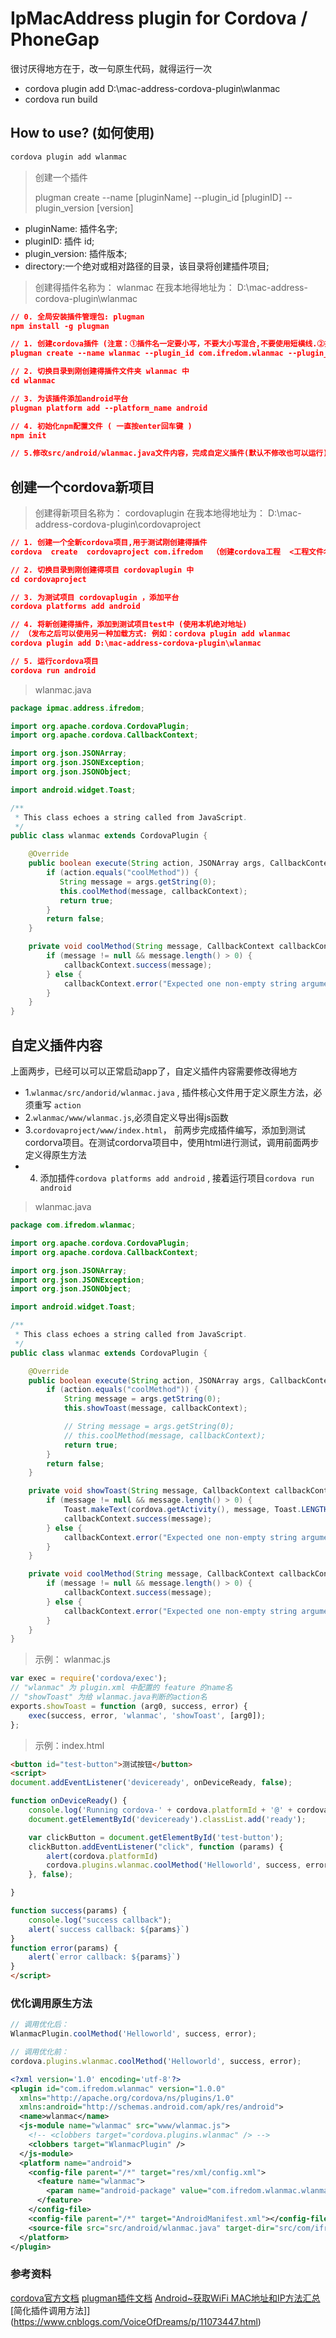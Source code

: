 # IpMacAddress plugin for Cordova / PhoneGap

很讨厌得地方在于，改一句原生代码，就得运行一次

- cordova plugin add D:\mac-address-cordova-plugin\wlanmac
- cordova run build

## How to use? (如何使用)

```js
cordova plugin add wlanmac
```

> 创建一个插件
>
> plugman create --name [pluginName] --plugin_id [pluginID] --plugin_version [version]

- pluginName: 插件名字;
- pluginID: 插件 id;
- plugin_version: 插件版本;
- directory:一个绝对或相对路径的目录，该目录将创建插件项目;

> 创建得插件名称为： wlanmac
> 在我本地得地址为： D:\mac-address-cordova-plugin\wlanmac

```json
// 0. 全局安装插件管理包: plugman
npm install -g plugman

// 1. 创建cordova插件 (注意：①插件名一定要小写，不要大小写混合,不要使用短横线.②插件id与包名要相互对应)
plugman create --name wlanmac --plugin_id com.ifredom.wlanmac --plugin_version 1.0.0

// 2. 切换目录到刚创建得插件文件夹 wlanmac 中
cd wlanmac

// 3. 为该插件添加android平台
plugman platform add --platform_name android

// 4. 初始化npm配置文件 ( 一直按enter回车键 )
npm init

// 5.修改src/android/wlanmac.java文件内容，完成自定义插件(默认不修改也可以运行)
```

## 创建一个cordova新项目

> 创建得新项目名称为： cordovaplugin
> 在我本地得地址为： D:\mac-address-cordova-plugin\cordovaproject

```json
// 1. 创建一个全新cordova项目,用于测试刚创建得插件
cordova  create  cordovaproject com.ifredom  （创建cordova工程  <工程文件名> <包名>）

// 2. 切换目录到刚创建得项目 cordovaplugin 中
cd cordovaproject

// 3. 为测试项目 cordovaplugin ，添加平台
cordova platforms add android

// 4. 将新创建得插件，添加到测试项目test中 (使用本机绝对地址)
// （发布之后可以使用另一种加载方式: 例如：cordova plugin add wlanmac
cordova plugin add D:\mac-address-cordova-plugin\wlanmac

// 5. 运行cordova项目
cordova run android
```

> wlanmac.java

```java
package ipmac.address.ifredom;

import org.apache.cordova.CordovaPlugin;
import org.apache.cordova.CallbackContext;

import org.json.JSONArray;
import org.json.JSONException;
import org.json.JSONObject;

import android.widget.Toast;

/**
 * This class echoes a string called from JavaScript.
 */
public class wlanmac extends CordovaPlugin {

    @Override
    public boolean execute(String action, JSONArray args, CallbackContext callbackContext) throws JSONException {
        if (action.equals("coolMethod")) {
           String message = args.getString(0);
           this.coolMethod(message, callbackContext);
           return true;
        }
        return false;
    }

    private void coolMethod(String message, CallbackContext callbackContext) {
        if (message != null && message.length() > 0) {
            callbackContext.success(message);
        } else {
            callbackContext.error("Expected one non-empty string argument.");
        }
    }
}

```

## 自定义插件内容

上面两步，已经可以可以正常启动app了，自定义插件内容需要修改得地方

- 1.`wlanmac/src/andorid/wlanmac.java` , 插件核心文件用于定义原生方法，必须重写 `action`
- 2.`wlanmac/www/wlanmac.js`,必须自定义导出得js函数
- 3.`cordovaproject/www/index.html`， 前两步完成插件编写，添加到测试cordorva项目。在测试cordorva项目中，使用html进行测试，调用前面两步定义得原生方法
- 4. 添加插件`cordova platforms add android` , 接着运行项目`cordova run android`

> wlanmac.java

```java
package com.ifredom.wlanmac;

import org.apache.cordova.CordovaPlugin;
import org.apache.cordova.CallbackContext;

import org.json.JSONArray;
import org.json.JSONException;
import org.json.JSONObject;

import android.widget.Toast;

/**
 * This class echoes a string called from JavaScript.
 */
public class wlanmac extends CordovaPlugin {

    @Override
    public boolean execute(String action, JSONArray args, CallbackContext callbackContext) throws JSONException {
        if (action.equals("coolMethod")) {
            String message = args.getString(0);
            this.showToast(message, callbackContext);

            // String message = args.getString(0);
            // this.coolMethod(message, callbackContext);
            return true;
        }
        return false;
    }

    private void showToast(String message, CallbackContext callbackContext) {
        if (message != null && message.length() > 0) {
            Toast.makeText(cordova.getActivity(), message, Toast.LENGTH_SHORT).show();
            callbackContext.success(message);
        } else {
            callbackContext.error("Expected one non-empty string argument.");
        }
    }

    private void coolMethod(String message, CallbackContext callbackContext) {
        if (message != null && message.length() > 0) {
            callbackContext.success(message);
        } else {
            callbackContext.error("Expected one non-empty string argument.");
        }
    }
}

```

> 示例： wlanmac.js

```js
var exec = require('cordova/exec');
// "wlanmac" 为 plugin.xml 中配置的 feature 的name名
// "showToast" 为给 wlanmac.java判断的action名
exports.showToast = function (arg0, success, error) {
    exec(success, error, 'wlanmac', 'showToast', [arg0]);
};
```

> 示例：index.html

```html
<button id="test-button">测试按钮</button>
<script>  
document.addEventListener('deviceready', onDeviceReady, false);

function onDeviceReady() {
    console.log('Running cordova-' + cordova.platformId + '@' + cordova.version);
    document.getElementById('deviceready').classList.add('ready');

    var clickButton = document.getElementById('test-button');
    clickButton.addEventListener("click", function (params) {
        alert(cordova.platformId)
        cordova.plugins.wlanmac.coolMethod('Helloworld', success, error);
    }, false);

}

function success(params) {
    console.log("success callback");
    alert(`success callback: ${params}`)
}
function error(params) {
    alert(`error callback: ${params}`)
}
</script>

```

### 优化调用原生方法

```js
// 调用优化后：
WlanmacPlugin.coolMethod('Helloworld', success, error);

// 调用优化前：
cordova.plugins.wlanmac.coolMethod('Helloworld', success, error);
```

```xml
<?xml version='1.0' encoding='utf-8'?>
<plugin id="com.ifredom.wlanmac" version="1.0.0"
  xmlns="http://apache.org/cordova/ns/plugins/1.0"
  xmlns:android="http://schemas.android.com/apk/res/android">
  <name>wlanmac</name>
  <js-module name="wlanmac" src="www/wlanmac.js">
    <!-- <clobbers target="cordova.plugins.wlanmac" /> -->
    <clobbers target="WlanmacPlugin" />
  </js-module>
  <platform name="android">
    <config-file parent="/*" target="res/xml/config.xml">
      <feature name="wlanmac">
        <param name="android-package" value="com.ifredom.wlanmac.wlanmac" />
      </feature>
    </config-file>
    <config-file parent="/*" target="AndroidManifest.xml"></config-file>
    <source-file src="src/android/wlanmac.java" target-dir="src/com/ifredom/wlanmac/wlanmac" />
  </platform>
</plugin>
```

### 参考资料

[cordova官方文档](https://cordova.apache.org/docs/en/10.x/guide/cli/index.html)
[plugman插件文档](https://cordova.apache.org/docs/en/latest/plugin_ref/plugman.html)
[Android~获取WiFi MAC地址和IP方法汇总](https://blog.csdn.net/Bluechalk/article/details/87877008)
[简化插件调用方法]](<https://www.cnblogs.com/VoiceOfDreams/p/11073447.html>)
